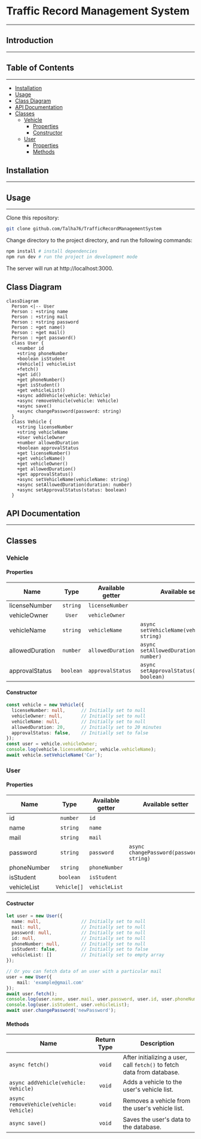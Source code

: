 # Traffic Record Management System <!-- omit in toc -->

***

## Introduction <!-- omit in toc -->

***

[//]: # (TODO: Write introduction)

## Table of Contents <!-- omit in toc -->

***

- [Installation](#installation)
- [Usage](#usage)
- [Class Diagram](#class-diagram)
- [API Documentation](#api-documentation)
- [Classes](#classes)
  - [Vehicle](#vehicle)
    - [Properties](#properties)
    - [Constructor](#constructor)
  - [User](#user)
    - [Properties](#properties-1)
    - [Methods](#methods)

## Installation

***

[//]: # (TODO: Write installation procedure)

## Usage

***

Clone this repository:

```bash
git clone github.com/Talha76/TrafficRecordManagementSystem
```

Change directory to the project directory, and run the following commands:

```bash
npm install # install dependencies
npm run dev # run the project in development mode
```

The server will run at http://localhost:3000.

[//]: # (TODO: Write remaining usage procedure)

## Class Diagram

```mermaid
classDiagram
  Person <|-- User
  Person : +string name
  Person : +string mail
  Person : +string password
  Person : +get name()
  Person : +get mail()
  Person : +get password()
  class User {
    +number id
    +string phoneNumber
    +boolean isStudent
    +Vehicle[] vehicleList
    +fetch()
    +get id()
    +get phoneNumber()
    +get isStudent()
    +get vehicleList()
    +async addVehicle(vehicle: Vehicle)
    +async removeVehicle(vehicle: Vehicle)
    +async save()
    +async changePassword(password: string)
  }
  class Vehicle {
    +string licenseNumber
    +string vehicleName
    +User vehicleOwner
    +number allowedDuration
    +boolean approvalStatus
    +get licenseNumber()
    +get vehicleName()
    +get vehicleOwner()
    +get allowedDuration()
    +get approvalStatus()
    +async setVehicleName(vehicleName: string)
    +async setAllowedDuration(duration: number)
    +async setApprovalStatus(status: boolean)
  }
```

## API Documentation

***

## Classes

### Vehicle

#### Properties

| Name             |    Type    | Available getter     | Available setter                             |
|------------------|:----------:|----------------------|----------------------------------------------|
| licenseNumber    |  `string`  | `licenseNumber`      |                                              |
| vehicleOwner     |   `User`   | `vehicleOwner`       |                                              |
| vehicleName      |  `string`  | `vehicleName`        | `async setVehicleName(vehicleName: string)`  |
| allowedDuration  |  `number`  | `allowedDuration`    | `async setAllowedDuration(duration: number)` |
| approvalStatus   | `boolean`  | `approvalStatus`     | `async setApprovalStatus(status: boolean)`   |

#### Constructor

```typescript
const vehicle = new Vehicle({
  licenseNumber: null,      // Initially set to null
  vehicleOwner: null,       // Initially set to null
  vehicleName: null,        // Initially set to null
  allowedDuration: 20,      // Initially set to 20 minutes
  approvalStatus: false,    // Initially set to false
});
const user = vehicle.vehicleOwner;
console.log(vehicle.licenseNumber, vehicle.vehicleName);
await vehicle.setVehicleName('Car');
```

### User

#### Properties

| Name        |    Type     | Available getter | Available setter                         |
|-------------|:-----------:|------------------|------------------------------------------|
| id          |  `number`   | `id`             |                                          |
| name        |  `string`   | `name`           |                                          |
| mail        |  `string`   | `mail`           |                                          |
| password    |  `string`   | `password`       | `async changePassword(password: string)` |
| phoneNumber |  `string`   | `phoneNumber`    |                                          |
| isStudent   |  `boolean`  | `isStudent`      |                                          |
| vehicleList | `Vehicle[]` | `vehicleList`    |                                          |

#### Costructor

```typescript
let user = new User({
  name: null,               // Initially set to null
  mail: null,               // Initially set to null
  password: null,           // Initially set to null
  id: null,                 // Initially set to null
  phoneNumber: null,        // Initially set to null
  isStudent: false,         // Initially set to false
  vehicleList: []           // Initially set to empty array
});

// Or you can fetch data of an user with a particular mail
user = new User({
    mail: 'example@gmail.com'
});
await user.fetch();
console.log(user.name, user.mail, user.password, user.id, user.phoneNumber);
console.log(user.isStudent, user.vehicleList);
await user.changePassword('newPassword');
```

#### Methods

| Name                                    | Return Type | Description                                                            |
|-----------------------------------------|:-----------:|------------------------------------------------------------------------|
| `async fetch()`                         |   `void`    | After initializing a user, call `fetch()` to fetch data from database. |
| `async addVehicle(vehicle: Vehicle)`    |   `void`    | Adds a vehicle to the user's vehicle list.                             |
| `async removeVehicle(vehicle: Vehicle)` |   `void`    | Removes a vehicle from the user's vehicle list.                        |
| `async save()`                          |   `void`    | Saves the user's data to the database.                                 |
